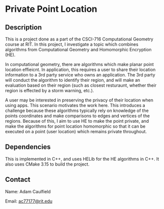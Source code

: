 # Private Point Location

## Description
This is a project done as a part of the CSCI-716 Computational Geometry course at RIT. In this project, I investigate a topic which combines algorithms from Computational Geometry and Homomorphic Encryption (HE). 

In computational geometry, there are algorithms which make planar point location effieicnt. In application, this requires a user to share their location information to a 3rd party service who owns an application. The 3rd party will conduct the algorithm to identify their region, and will make an evaluation based on their region (such as closest resturaunt, whether their region is effected by a storm warning, etc.). 

A user may be interested in preserving the privacy of their location when using apps. This scenario motivates the work here. This introduces a challenge because these algorithms typically rely on knowledge of the points coordinates and make comparisons to edges and vertices of the regions. Because of this, I aim to use HE to make the point private, and make the algorithms for point location homomorphic so that it can be executed on a point (user location) which remains private throughout.

## Dependencies
This is implemented in C++, and uses HELib for the HE algorithms in C++. It also uses CMake 3.15 to build the project.

## Contact
Name: Adam Caulfield

Email: ac77177@rit.edu